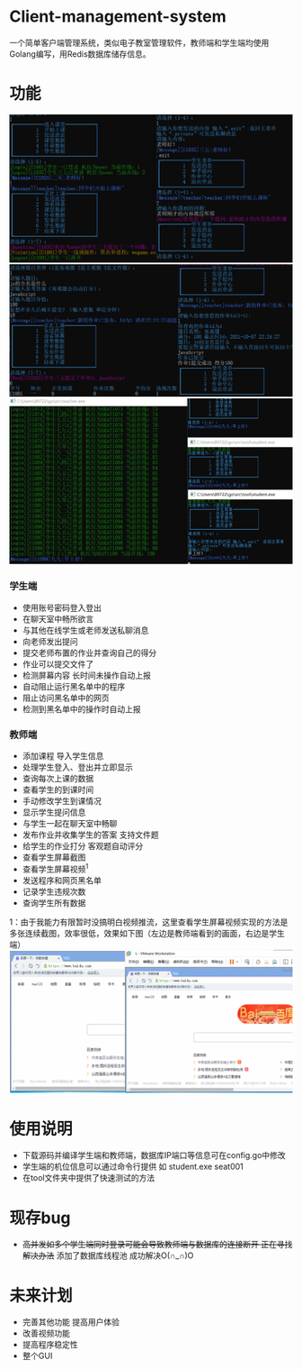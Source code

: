 # Client-management-system
一个简单客户端管理系统，类似电子教室管理软件，教师端和学生端均使用Golang编写，用Redis数据库储存信息。

# 功能
![](screenshot1.png)
![](screenshot2.png)
![](screenshot3.png)
### 学生端
- 使用账号密码登入登出
- 在聊天室中畅所欲言
- 与其他在线学生或老师发送私聊消息
- 向老师发出提问
- 提交老师布置的作业并查询自己的得分
- 作业可以提交文件了
- 检测屏幕内容 长时间未操作自动上报
- 自动阻止运行黑名单中的程序
- 阻止访问黑名单中的网页
- 检测到黑名单中的操作时自动上报

### 教师端
- 添加课程 导入学生信息
- 处理学生登入、登出并立即显示
- 查询每次上课的数据
- 查看学生的到课时间
- 手动修改学生到课情况
- 显示学生提问信息
- 与学生一起在聊天室中畅聊
- 发布作业并收集学生的答案 支持文件题
- 给学生的作业打分 客观题自动评分
- 查看学生屏幕截图
- 查看学生屏幕视频<sup>1</sup>
- 发送程序和网页黑名单
- 记录学生违规次数
- 查询学生所有数据


1：由于我能力有限暂时没搞明白视频推流，这里查看学生屏幕视频实现的方法是多张连续截图，效率很低，效果如下图（左边是教师端看到的画面，右边是学生端）
![](viewScreenVideo.gif)

# 使用说明
- 下载源码并编译学生端和教师端，数据库IP端口等信息可在config.go中修改
- 学生端的机位信息可以通过命令行提供 如 student.exe seat001
- 在tool文件夹中提供了快速测试的方法

# 现存bug
- ~~高并发如多个学生端同时登录可能会导致教师端与数据库的连接断开 正在寻找解决办法~~
添加了数据库线程池 成功解决O(∩_∩)O

# 未来计划
- 完善其他功能 提高用户体验
- 改善视频功能
- 提高程序稳定性
- 整个GUI